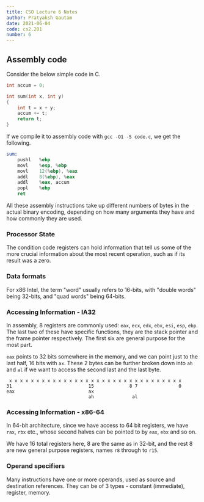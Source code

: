 ```yaml
---
title: CSO Lecture 6 Notes
author: Pratyaksh Gautam
date: 2021-06-04
code: cs2.201
number: 6
---
```



## Assembly code

Consider the below simple code in C.

```c
int accum = 0;

int sum(int x, int y)
{
	int t = x + y;
	accum += t;
	return t;
}
```

If we compile it to assembly code with `gcc -O1 -S code.c`,
we get the following.

```asm
sum:
	pushl	%ebp
	movl	%esp, %ebp
	movl	12(%ebp), %eax
	addl	8(%ebp), %eax
	addl	%eax, accum
	popl	%ebp
	ret
```

All these assembly instructions take up different numbers of bytes in the actual
binary encoding, depending on how many arguments they have and how commonly they are used.

### Processor State

The condition code registers can hold information that tell us some of the more crucial
information about the most recent operation, such as if its result was a zero.

### Data formats

For x86 Intel, the term "word" usually refers to 16-bits, with "double words" being 32-bits, and "quad words" being 64-bits.

### Accessing Information - IA32

In assembly, 8 registers are commonly used: `eax`, `ecx`, `edx`, `ebx`, `esi`, `esp`, `ebp`.
The last two of these have specific functions, they are the stack pointer and the frame pointer respectively. The first six are general purpose for the most part.

`eax` points to 32 bits somewhere in the memory, and we can point just to the last half, 16 bits with `ax`. These 2 bytes can be further broken down into `ah` and `al` if we want to access the second last and the last byte.

```
 x x x x x x x x x x x x x x x x x x x x x x x x x x x x x x x x
31                            15             8 7               0
eax                           ax
                              ah              al
```

### Accessing Information - x86-64

In 64-bit architecture, since we have access to 64 bit registers, we have
`rax`, `rbx` etc., whose second halves can be pointed to by `eax`, `ebx` and so on.

We have 16 total registers here, 8 are the same as in 32-bit, and the rest 8 are new general purpose registers, names `r8` through to `r15`.

### Operand specifiers

Many instructions have one or more operands, used as source and destination references.
They can be of 3 types - constant (immediate), register, memory.

